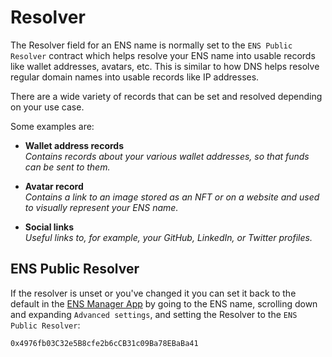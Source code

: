 # Resolver

The Resolver field for an ENS name is normally set to the `ENS Public Resolver` contract which helps resolve your ENS name into usable records like wallet addresses, avatars, etc. This is similar to how DNS helps resolve regular domain names into usable records like IP addresses.

There are a wide variety of records that can be set and resolved depending on your use case.

Some examples are:

* **Wallet address records**  
*Contains records about your various wallet addresses, so that funds can be sent to them.*
  
* **Avatar record**  
*Contains a link to an image stored as an NFT or on a website and used to visually represent your ENS name.*
  
* **Social links**  
*Useful links to, for example, your GitHub, LinkedIn, or Twitter profiles.*

## ENS Public Resolver
If the resolver is unset or you've changed it you can set it back to the default in the [ENS Manager App](https://app.ens.domains) by going to the ENS name, scrolling down and expanding `Advanced settings`, and setting the Resolver to the `ENS Public Resolver`:
```
0x4976fb03C32e5B8cfe2b6cCB31c09Ba78EBaBa41 
```
